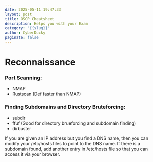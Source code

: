 ```yaml
---
date: 2025-05-11 19:47:33
layout: post
title: OSCP Cheatsheet
description: Helps you with your Exam
category: "{{slug}}"
author: CyberDucky
paginate: false
---
```

# Reconnaissance



### P﻿ort Scanning:

* N﻿MAP
* Rustscan (Def faster than NMAP)



### F﻿inding Subdomains and Directory Bruteforcing:

* s﻿ubdir 
* f﻿fuf (Good for directory brueforcing and subdomain finding)
* d﻿irbuster

I﻿f you are given an IP address but you find a DNS name, then you can modify your /etc/hosts files to point to the DNS name. If there is a subdomain found, add another entry in /etc/hosts file so that you can access it via your browser.